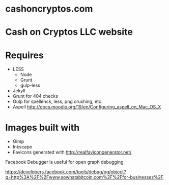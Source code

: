 cashoncryptos.com
==================

# Cash on Cryptos LLC website

# Requires

* LESS
  * Node
  * Grunt
  * gulp-less
* Jekyll
* Grunt for 404 checks
* Gulp for spellehck, less, png crushing, etc.
* Aspell http://docs.moodle.org/19/en/Configuring_aspell_on_Mac_OS_X

# Images built with

* Gimp
* Inkscape
* Favicons generated with http://realfavicongenerator.net/

Facebook Debugger is useful for open graph debugging

https://developers.facebook.com/tools/debug/og/object?q=http%3A%2F%2Fwww.sowhatsbitcoin.com%2F%2Ffor-businesses%2F
